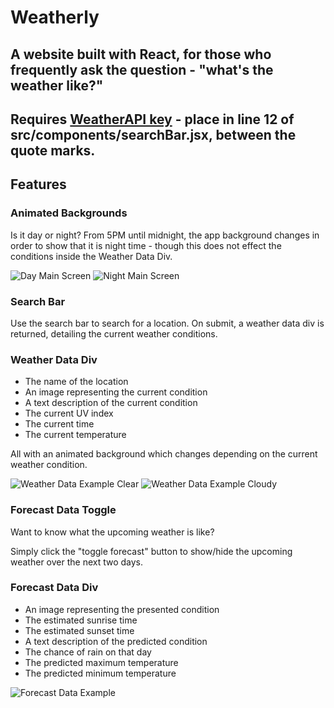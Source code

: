 # Weatherly

## A website built with React, for those who frequently ask the question - "what's the weather like?"

## Requires [WeatherAPI key](https://www.weatherapi.com/) - place in line 12 of src/components/searchBar.jsx, between the quote marks.

## Features

### Animated Backgrounds
Is it day or night? From 5PM until midnight, the app background changes in order to show that it is night time - though this does not effect the conditions inside the Weather Data Div.

![Day Main Screen](./docs/dayMain.png)
![Night Main Screen](./docs/nightMain.png)


### Search Bar
Use the search bar to search for a location. On submit, a weather data div is returned, detailing the current weather conditions.

### Weather Data Div
- The name of the location
- An image representing the current condition
- A text description of the current condition
- The current UV index
- The current time
- The current temperature

All with an animated background which changes depending on the current weather condition.

![Weather Data Example Clear](./docs/exampleWeatherData.png)
![Weather Data Example Cloudy](./docs/exampleWeatherDataCloudy.png)

### Forecast Data Toggle
Want to know what the upcoming weather is like?

Simply click the "toggle forecast" button to show/hide the upcoming weather over the next two days.

### Forecast Data Div
- An image representing the presented condition
- The estimated sunrise time
- The estimated sunset time
- A text description of the predicted condition
- The chance of rain on that day
- The predicted maximum temperature
- The predicted minimum temperature

![Forecast Data Example](./docs/exampleForecastData.png)